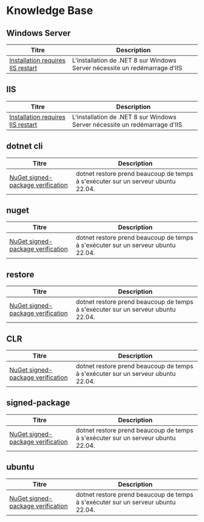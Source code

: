 # Knowledge Base

## Windows Server

| Titre | Description |
|--|--|
| [Installation requires IIS restart](/home/dlsprr/source/wvn/dotNet8/knowledge-base/case/installation-require-iis-restart.md) | L'installation de .NET 8 sur Windows Server nécessite un redémarrage d'IIS |

## IIS

| Titre | Description |
|--|--|
| [Installation requires IIS restart](/home/dlsprr/source/wvn/dotNet8/knowledge-base/case/installation-require-iis-restart.md) | L'installation de .NET 8 sur Windows Server nécessite un redémarrage d'IIS |

## dotnet cli

| Titre | Description |
|--|--|
| [NuGet signed-package verification](/home/dlsprr/source/wvn/dotNet8/knowledge-base/case/nuget-signed-package-verification.md) | dotnet restore prend beaucoup de temps à s'exécuter sur un serveur ubuntu 22.04. |

## nuget

| Titre | Description |
|--|--|
| [NuGet signed-package verification](/home/dlsprr/source/wvn/dotNet8/knowledge-base/case/nuget-signed-package-verification.md) | dotnet restore prend beaucoup de temps à s'exécuter sur un serveur ubuntu 22.04. |

## restore

| Titre | Description |
|--|--|
| [NuGet signed-package verification](/home/dlsprr/source/wvn/dotNet8/knowledge-base/case/nuget-signed-package-verification.md) | dotnet restore prend beaucoup de temps à s'exécuter sur un serveur ubuntu 22.04. |

## CLR

| Titre | Description |
|--|--|
| [NuGet signed-package verification](/home/dlsprr/source/wvn/dotNet8/knowledge-base/case/nuget-signed-package-verification.md) | dotnet restore prend beaucoup de temps à s'exécuter sur un serveur ubuntu 22.04. |

## signed-package

| Titre | Description |
|--|--|
| [NuGet signed-package verification](/home/dlsprr/source/wvn/dotNet8/knowledge-base/case/nuget-signed-package-verification.md) | dotnet restore prend beaucoup de temps à s'exécuter sur un serveur ubuntu 22.04. |

## ubuntu

| Titre | Description |
|--|--|
| [NuGet signed-package verification](/home/dlsprr/source/wvn/dotNet8/knowledge-base/case/nuget-signed-package-verification.md) | dotnet restore prend beaucoup de temps à s'exécuter sur un serveur ubuntu 22.04. |
